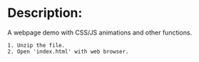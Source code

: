 # Description:  
 A webpage demo with CSS/JS animations and other functions.  
   
    1. Unzip the file.  
    2. Open 'index.html' with web browser. 
